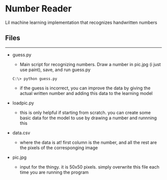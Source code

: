 # Number Reader

Lil machine learning implementation that recognizes handwritten numbers

## Files
---
* guess.py
  * Main script for recognizing numbers. Draw a number in pic.jpg (i just use paint), save, and run guess.py
  ```
  C:\> python guess.py
  ```
  * if the guess is incorrect, you can improve the data by giving the actual written number and adding this data to the learning model

* loadpic.py
  * this is only helpful if starting from scratch. you can create some basic data for the model to use by drawing a number and runnning this

* data.csv
  * where the data is at! first column is the number, and all the rest are the pixels of the corresponging image

* pic.jpg
  * input for the thingy. it is 50x50 pixels. simply overwrite this file each time you are running the program
